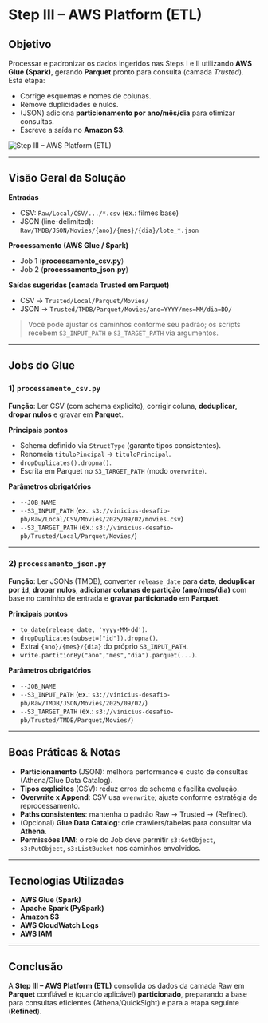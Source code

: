 # Step III – AWS Platform (ETL)

##  Objetivo
Processar e padronizar os dados ingeridos nas Steps I e II utilizando **AWS Glue (Spark)**, gerando **Parquet** pronto para consulta (camada *Trusted*).  
Esta etapa:
- Corrige esquemas e nomes de colunas.
- Remove duplicidades e nulos.
- (JSON) adiciona **particionamento por ano/mês/dia** para otimizar consultas.
- Escreve a saída no **Amazon S3**.

![Step III – AWS Platform (ETL)](../imagens/Desafio-FilmesSéries-Parte3.png)

---

##  Visão Geral da Solução

**Entradas**
- CSV: `Raw/Local/CSV/.../*.csv` (ex.: filmes base)
- JSON (line-delimited): `Raw/TMDB/JSON/Movies/{ano}/{mes}/{dia}/lote_*.json`

**Processamento (AWS Glue / Spark)**
- Job 1 (**processamento_csv.py**)
- Job 2 (**processamento_json.py**)

**Saídas sugeridas (camada Trusted em Parquet)**
- CSV → `Trusted/Local/Parquet/Movies/`  
- JSON → `Trusted/TMDB/Parquet/Movies/ano=YYYY/mes=MM/dia=DD/`

> Você pode ajustar os caminhos conforme seu padrão; os scripts recebem `S3_INPUT_PATH` e `S3_TARGET_PATH` via argumentos.

---

##  Jobs do Glue

### 1) `processamento_csv.py`
**Função**: Ler CSV (com schema explícito), corrigir coluna, **deduplicar**, **dropar nulos** e gravar em **Parquet**.

**Principais pontos**
- Schema definido via `StructType` (garante tipos consistentes).
- Renomeia `tituloPincipal` → `tituloPrincipal`.
- `dropDuplicates().dropna()`.
- Escrita em Parquet no `S3_TARGET_PATH` (modo `overwrite`).

**Parâmetros obrigatórios**
- `--JOB_NAME`
- `--S3_INPUT_PATH` (ex.: `s3://vinicius-desafio-pb/Raw/Local/CSV/Movies/2025/09/02/movies.csv`)
- `--S3_TARGET_PATH` (ex.: `s3://vinicius-desafio-pb/Trusted/Local/Parquet/Movies/`)

---

### 2) `processamento_json.py`
**Função**: Ler JSONs (TMDB), converter `release_date` para **date**, **deduplicar por `id`**, **dropar nulos**, **adicionar colunas de partição (ano/mes/dia)** com base no caminho de entrada e **gravar particionado** em **Parquet**.

**Principais pontos**
- `to_date(release_date, 'yyyy-MM-dd')`.
- `dropDuplicates(subset=["id"]).dropna()`.
- Extrai `{ano}/{mes}/{dia}` do próprio `S3_INPUT_PATH`.
- `write.partitionBy("ano","mes","dia").parquet(...)`.

**Parâmetros obrigatórios**
- `--JOB_NAME`
- `--S3_INPUT_PATH` (ex.: `s3://vinicius-desafio-pb/Raw/TMDB/JSON/Movies/2025/09/02/`)
- `--S3_TARGET_PATH` (ex.: `s3://vinicius-desafio-pb/Trusted/TMDB/Parquet/Movies/`)

---

##  Boas Práticas & Notas
- **Particionamento** (JSON): melhora performance e custo de consultas (Athena/Glue Data Catalog).
- **Tipos explícitos** (CSV): reduz erros de schema e facilita evolução.
- **Overwrite x Append**: CSV usa `overwrite`; ajuste conforme estratégia de reprocessamento.
- **Paths consistentes**: mantenha o padrão Raw → Trusted → (Refined).
- (Opcional) **Glue Data Catalog**: crie crawlers/tabelas para consultar via **Athena**.
- **Permissões IAM**: o role do Job deve permitir `s3:GetObject`, `s3:PutObject`, `s3:ListBucket` nos caminhos envolvidos.

---

##  Tecnologias Utilizadas
- **AWS Glue (Spark)**
- **Apache Spark (PySpark)**
- **Amazon S3**
- **AWS CloudWatch Logs**
- **AWS IAM**

---

##  Conclusão
A **Step III – AWS Platform (ETL)** consolida os dados da camada Raw em **Parquet** confiável e (quando aplicável) **particionado**, preparando a base para consultas eficientes (Athena/QuickSight) e para a etapa seguinte (**Refined**).